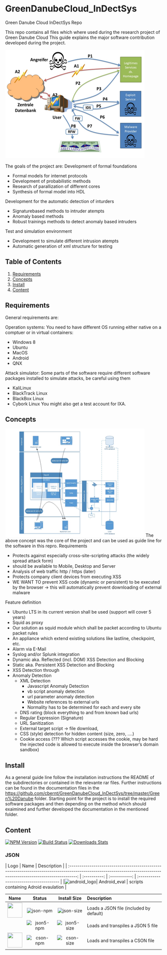 # GreenDanubeCloud_InDectSys
Green Danube Cloud InDectSys Repo

This repo contains all files which where used during the research project of Green Danube Cloud
This guide explains the major software contribution developed during the project.


<a href="https://github.com/cbernt/GreenDanubeCloud_InDectSys/blob/master/Bilder.jpg"><img width="448" height="348" src="https://github.com/cbernt/GreenDanubeCloud_InDectSys/blob/master/Bilder.jpg"></a>

The goals of the project are:
Development of formal foundations
- Formal models for internet protocols
- Development of probabilistic methods
- Research of parallization of different cores
- Synthesis of formal model into HDL

Development for the automatic detection of inturders
- Signaturebased methods to intruder atempts
- Anomaly based methods
- Robust trainings methods to detect anomaly based intruders

Test and simulation environment
- Development to simulate different intrusion atempts
- Automatic generation of xml structure for testing

## Table of Contents

1. [Requirements](#requirements)
2. [Concepts](#concepts)
3. [Install](#install)
3. [Content](#content)

## Requirements
General requirements are:

Operation systems:
You need to have different OS running either native on a comptuer or in virtual containers:
- Windows 8
- Ubuntu
- MacOS
- Android
- QNX

Attack simulator:
Some parts of the software require different software packages installed to simulate attacks, be careful using them
- KaliLinux
- BlackTrack Linux
- BlackBox Linux
- Cybork Linux
You might also get a test account for IXA.

## Concepts
<a href="https://github.com/cbernt/GreenDanubeCloud_InDectSys/blob/master/Bilder1.jpg"><img width="448" height="348" src="https://github.com/cbernt/GreenDanubeCloud_InDectSys/blob/master/Bilder1.jpg"></a>
The above concept was the core of the project and can be used as guide line for the software in this repro.
Requirements
-	Protects against especially cross-site-scripting attacks (the widely spread attack form)
-	should be available to Mobile, Desktop and Server
-	Analysis of web traffic http / https (later)
-	Protects company client devices from executing XSS
-	WE WANT TO prevent XSS code (dynamic or persistent) to be executed by the browser -> this will automatically prevent downloading of external malware

Feature definition
-	Ubuntu LTS in its current version shall be used (support will cover 5 years)
-	Squid as proxy
-	Our solution as squid module which shall be packet according to Ubuntu packet rules 
-	An appliance which extend existing solutions like lastline, checkpoint, etc.
-	Alarm via E-Mail
-	Syslog and/or Splunk integration
-	Dynamic aka. Reflected (incl. DOM) XSS Detection and Blocking
-	Static aka. Persistent XSS Detection and Blocking
-	XSS Detection through
-	Anomaly Detection
    - XML Detection
         - Javascript Anomaly Detection 
         - vb script anomaly detection 
         - url parameter anomaly detection
         - Website references to external urls
         - Normality has to be determined for each and every site
    - DNS rating (block everything to and from known bad urls)
    - Regular Expression (Signature)
    - URL Sanitization
    - External target script -> file download, 
    - CSS (style) detection for hidden content (size, zero, ….)
    - Cookie access (??? Which script accesses the cookie, may be hard the injected code is allowed to execute inside the browser’s domain sandbox)

## Install

As a general guide line follow the installation instructions the README of the subdirectories or contained in the relevante rar files.
Further instructions can be found in the documentation files in the https://github.com/cbernt/GreenDanubeCloud_InDectSys/tree/master/Green%20Danube folder.
Starting point for the project is to install the required software packages and then depending on the method which should exaimined and further developed the documentation in the mentioned folder.

## Content



[![NPM Version][npm-image]][npm-url]
[![Build Status][travis-image]][travis-url]
[![Downloads Stats][npm-downloads]][npm-url]

### JSON

| Logo  | Name  | Description                             |
| :----------------------------------------------------------------------------------------------------------------------------------------------------------------: | :----------: | :-----------: | :-------------------------------------- |
|![android_logo]| Android_eval | scripts containing Adroid evaulation |

|                                                                                Name                                                                                |    Status    | Install Size  | Description                             |
| :----------------------------------------------------------------------------------------------------------------------------------------------------------------: | :----------: | :-----------: | :-------------------------------------- |
|             <a href="https://github.com/webpack-contrib/json-loader"><img width="48" height="48" src="https://worldvectorlogo.com/logos/json.svg"></a>             | ![json-npm]  | ![json-size]  | Loads a JSON file (included by default) |
| <a href="https://github.com/webpack-contrib/json5-loader"><img width="48" height="10.656" src="https://cdn.rawgit.com/json5/json5-logo/master/json5-logo.svg"></a> | ![json5-npm] | ![json5-size] | Loads and transpiles a JSON 5 file      |
|             <a href="https://github.com/awnist/cson-loader"><img width="48" height="48" src="https://worldvectorlogo.com/logos/coffeescript.svg"></a>              | ![cson-npm]  | ![cson-size]  | Loads and transpiles a CSON file        |

[android_logo]: https://avatars1.githubusercontent.com/u/32689599?s=200&v=4
[json-npm]: https://img.shields.io/npm/v/json-loader.svg
[json-size]: https://packagephobia.com/badge?p=json-loader
[json5-npm]: https://img.shields.io/npm/v/json5-loader.svg
[json5-size]: https://packagephobia.com/badge?p=json5-loader
[cson-npm]: https://img.shields.io/npm/v/cson-loader.svg
[cson-size]: https://packagephobia.com/badge?p=cson-loader

<!-- Markdown link & img dfn's -->
[npm-image]: https://img.shields.io/npm/v/datadog-metrics.svg?style=flat-square
[npm-url]: https://npmjs.org/package/datadog-metrics
[npm-downloads]: https://img.shields.io/npm/dm/datadog-metrics.svg?style=flat-square
[travis-image]: https://img.shields.io/travis/dbader/node-datadog-metrics/master.svg?style=flat-square
[travis-url]: https://travis-ci.org/dbader/node-datadog-metrics
[wiki]: https://github.com/yourname/yourproject/wiki
